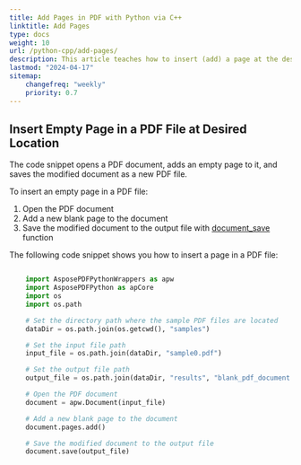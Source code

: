 ```yaml
---
title: Add Pages in PDF with Python via C++
linktitle: Add Pages
type: docs
weight: 10
url: /python-cpp/add-pages/
description: This article teaches how to insert (add) a page at the desired location PDF file in Python using C++.
lastmod: "2024-04-17"
sitemap:
    changefreq: "weekly"
    priority: 0.7
---
```


## Insert Empty Page in a PDF File at Desired Location

The code snippet opens a PDF document, adds an empty page to it, and saves the modified document as a new PDF file.

To insert an empty page in a PDF file:

1. Open the PDF document
1. Add a new blank page to the document
1. Save the modified document to the output file with [document_save](https://reference.aspose.com/pdf/python-cpp/core/document_save/) function

The following code snippet shows you how to insert a page in a PDF file:

```python

    import AsposePDFPythonWrappers as apw
    import AsposePDFPython as apCore
    import os
    import os.path

    # Set the directory path where the sample PDF files are located
    dataDir = os.path.join(os.getcwd(), "samples")

    # Set the input file path
    input_file = os.path.join(dataDir, "sample0.pdf")

    # Set the output file path
    output_file = os.path.join(dataDir, "results", "blank_pdf_document.pdf")

    # Open the PDF document
    document = apw.Document(input_file)

    # Add a new blank page to the document
    document.pages.add()

    # Save the modified document to the output file
    document.save(output_file)
```

